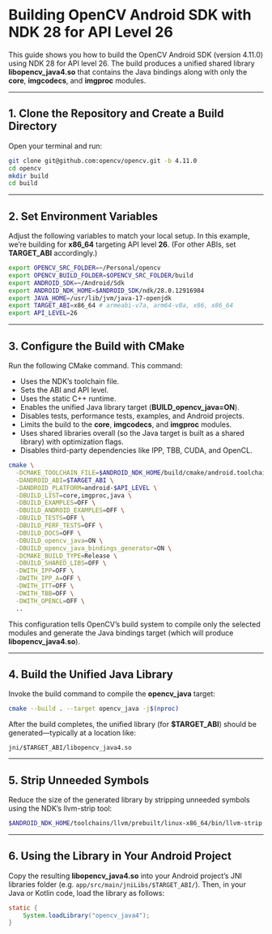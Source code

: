# Building OpenCV Android SDK with NDK 28 for API Level 26

This guide shows you how to build the OpenCV Android SDK (version 4.11.0) using NDK 28 for API level 26. The build produces a unified shared library **libopencv_java4.so** that contains the Java bindings along with only the **core**, **imgcodecs**, and **imgproc** modules.

---

## 1. Clone the Repository and Create a Build Directory

Open your terminal and run:

```bash
git clone git@github.com:opencv/opencv.git -b 4.11.0
cd opencv
mkdir build
cd build
```

---

## 2. Set Environment Variables

Adjust the following variables to match your local setup. In this example, we’re building for **x86_64** targeting API level **26**. (For other ABIs, set **TARGET_ABI** accordingly.)

```bash
export OPENCV_SRC_FOLDER=~/Personal/opencv
export OPENCV_BUILD_FOLDER=$OPENCV_SRC_FOLDER/build
export ANDROID_SDK=~/Android/Sdk
export ANDROID_NDK_HOME=$ANDROID_SDK/ndk/28.0.12916984
export JAVA_HOME=/usr/lib/jvm/java-17-openjdk
export TARGET_ABI=x86_64 # armeabi-v7a, arm64-v8a, x86, x86_64
export API_LEVEL=26
```

---

## 3. Configure the Build with CMake

Run the following CMake command. This command:
- Uses the NDK’s toolchain file.
- Sets the ABI and API level.
- Uses the static C++ runtime.
- Enables the unified Java library target (**BUILD_opencv_java=ON**).
- Disables tests, performance tests, examples, and Android projects.
- Limits the build to the **core**, **imgcodecs**, and **imgproc** modules.
- Uses shared libraries overall (so the Java target is built as a shared library) with optimization flags.
- Disables third-party dependencies like IPP, TBB, CUDA, and OpenCL.

```bash
cmake \
  -DCMAKE_TOOLCHAIN_FILE=$ANDROID_NDK_HOME/build/cmake/android.toolchain.cmake \
  -DANDROID_ABI=$TARGET_ABI \
  -DANDROID_PLATFORM=android-$API_LEVEL \
  -DBUILD_LIST=core,imgproc,java \
  -DBUILD_EXAMPLES=OFF \
  -DBUILD_ANDROID_EXAMPLES=OFF \
  -DBUILD_TESTS=OFF \
  -DBUILD_PERF_TESTS=OFF \
  -DBUILD_DOCS=OFF \
  -DBUILD_opencv_java=ON \
  -DBUILD_opencv_java_bindings_generator=ON \
  -DCMAKE_BUILD_TYPE=Release \
  -DBUILD_SHARED_LIBS=OFF \
  -DWITH_IPP=OFF \
  -DWITH_IPP_A=OFF \
  -DWITH_ITT=OFF \
  -DWITH_TBB=OFF \
  -DWITH_OPENCL=OFF \
  ..
```

This configuration tells OpenCV’s build system to compile only the selected modules and generate the Java bindings target (which will produce **libopencv_java4.so**).

---

## 4. Build the Unified Java Library

Invoke the build command to compile the **opencv_java** target:

```bash
cmake --build . --target opencv_java -j$(nproc)
```

After the build completes, the unified library (for **$TARGET_ABI**) should be generated—typically at a location like:

```
jni/$TARGET_ABI/libopencv_java4.so
```

---

## 5. Strip Unneeded Symbols

Reduce the size of the generated library by stripping unneeded symbols using the NDK’s llvm-strip tool:

```bash
$ANDROID_NDK_HOME/toolchains/llvm/prebuilt/linux-x86_64/bin/llvm-strip --strip-unneeded jni/$TARGET_ABI/libopencv_java4.so
```

---

## 6. Using the Library in Your Android Project

Copy the resulting **libopencv_java4.so** into your Android project’s JNI libraries folder (e.g. `app/src/main/jniLibs/$TARGET_ABI/`). Then, in your Java or Kotlin code, load the library as follows:

```java
static {
    System.loadLibrary("opencv_java4");
}
```
